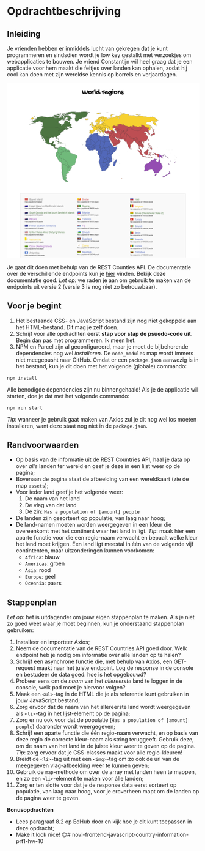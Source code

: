 # Opdrachtbeschrijving

## Inleiding

Je vrienden hebben er inmiddels lucht van gekregen dat je kunt programmeren en sindsdien wordt je low key gestalkt met
verzoekjes om webapplicaties te bouwen. Je vriend Constantijn wil heel graag dat je een applicatie voor hem maakt die
feitjes over landen kan ophalen, zodat hij cool kan doen met zijn wereldse kennis op borrels en verjaardagen.

![screenshot page](./src/assets/screenshot.png)

Je gaat dit doen met behulp van de REST Counties API. De documentatie over de verschillende endpoints kun
je [hier](https://restcountries.com/#api-endpoints-v2-all) vinden. Bekijk deze documentatie goed. _Let op:_ we raden je
aan om gebruik te maken van de endpoints uit versie 2 (versie 3 is nog niet zo betrouwbaar).

## Voor je begint

1. Het bestaande CSS- en JavaScript bestand zijn nog niet gekoppeld aan het HTML-bestand. Dit mag je zelf doen.
2. Schrijf voor alle opdrachten eerst **stap voor stap de psuedo-code uit**. Begin dan pas met programmeren. Ik meen
   het.
3. NPM en Parcel zijn al geconfigureerd, maar je moet de bijbehorende dependencies nog wel _installeren_.
   De `node_modules` map wordt immers niet meegepusht naar GitHub. Omdat er een `package.json` aanwezig is in het
   bestand, kun je dit doen met het volgende (globale) commando:

```shell
npm install
```

Alle benodigde dependencies zijn nu binnengehaald! Als je de applicatie wil starten, doe je dat met het volgende
commando:

```shell
npm run start
```

_Tip_: wanneer je gebruik gaat maken van Axios zul je dit nog wel los moeten installeren, want deze staat nog niet in
de `package.json`.

## Randvoorwaarden

* Op basis van de informatie uit de REST Countries API, haal je data op over _alle_ landen ter wereld en geef je deze in
  een lijst weer op de pagina;
* Bovenaan de pagina staat de afbeelding van een wereldkaart (zie de map `assets`);
* Voor ieder land geef je het volgende weer:
    1. De naam van het land
    2. De vlag van dat land
    3. De zin: `Has a population of [amount] people`
* De landen zijn gesorteert op populatie, van laag naar hoog;
* De land-namen moeten worden weergegeven in een kleur die overeenkomt met het continent waar het land in ligt. _Tip_:
  maak hier een aparte functie voor die een regio-naam verwacht en bepaalt welke kleur het land moet krijgen. Een land
  ligt meestal in één van de volgende vijf contintenten, maar uitzonderingen kunnen voorkomen:
    * `Africa`: blauw
    * `Americas`: groen
    * `Asia`: rood
    * `Europe`: geel
    * `Oceania`: paars

## Stappenplan

_Let op_: het is uitdagender om jouw eigen stappenplan te maken. Als je niet zo goed weet waar je moet beginnen, kun je
onderstaand stappenplan gebruiken:

1. Installeer en importeer Axios;
2. Neem de documentatie van de REST Countries API goed door. Welk endpoint heb je nodig om informatie over alle landen
   op te halen?
3. Schrijf een asynchrone functie die, met behulp van Axios, een GET-request maakt naar het juiste endpoint. Log de
   response in de console en bestudeer de data goed: hoe is het opgebouwd?
4. Probeer eens om de _naam_ van het _allereerste_ land te loggen in de console, welk pad moet je hiervoor volgen?
5. Maak een `<ul>`-tag in de HTML die je als referentie kunt gebruiken in jouw JavaScript bestand;
6. Zorg ervoor dat de naam van het allereerste land wordt weergegeven als `<li>`-tag in het lijst-element op de pagina;
7. Zorg er nu ook voor dat de populatie (`Has a population of [amount] people`) daaronder wordt weergegeven;
8. Schrijf een aparte functie die één regio-naam verwacht, en op basis van deze regio de correcte kleur-naam als string
   teruggeeft. Gebruik deze, om de naam van het land in de juiste kleur weer te geven op de pagina. _Tip_: zorg ervoor
   dat je CSS-classes maakt voor alle regio-kleuren!
9. Breidt de `<li>`-tag uit met een `<img>`-tag om zo ook de url van de meegegeven vlag-afbeelding weer te kunnen geven;
10. Gebruik de `map`-methode om over de array met landen heen te mappen, en zo een `<li>`-element te maken voor álle
    landen;
11. Zorg er ten slotte voor dat je de response data eerst sorteert op populatie, van laag naar hoog, voor je eroverheen
    mapt om de landen op de pagina weer te geven.

**Bonusopdrachten**
- Lees paragraaf 8.2 op EdHub door en kijk hoe je dit kunt toepassen in deze opdracht;
- Make it look nice! 😍# novi-frontend-javascript-country-information-prt1-hw-10
